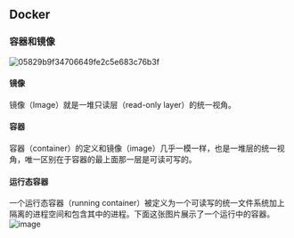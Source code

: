 ## Docker
### 容器和镜像
![05829b9f34706649fe2c5e683c76b3f](https://user-images.githubusercontent.com/35059921/179188557-5f2bc422-840b-472d-81e9-99402836ebab.png)
#### 镜像
镜像（Image）就是一堆只读层（read-only layer）的统一视角。
#### 容器
容器（container）的定义和镜像（image）几乎一模一样，也是一堆层的统一视角，唯一区别在于容器的最上面那一层是可读可写的。
#### 运行态容器
一个运行态容器（running container）被定义为一个可读写的统一文件系统加上隔离的进程空间和包含其中的进程。下面这张图片展示了一个运行中的容器。
![image](https://user-images.githubusercontent.com/35059921/179346136-a62a80e3-98e0-4704-82e2-ef06116574f2.png)
